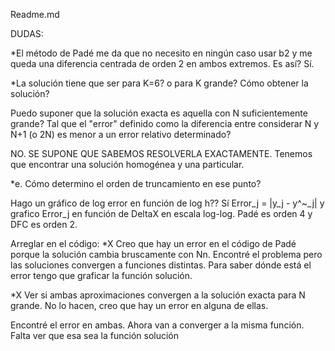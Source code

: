 Readme.md

DUDAS:

*El método de Padé me da que no necesito en ningún caso usar b2 y me queda una diferencia centrada de orden 2 en ambos extremos. Es así? Sí.


*La solución tiene que ser para K=6? o para K grande? Cómo obtener la solución?

Puedo suponer que la solución exacta es aquella con N suficientemente grande? Tal que el "error" definido como la diferencia entre considerar N y N+1 (o 2N) es menor a un error relativo determinado?

NO. SE SUPONE QUE SABEMOS RESOLVERLA EXACTAMENTE. Tenemos que encontrar una solución homogénea y una particular. 



*e. Cómo determino el orden de truncamiento en ese punto?

Hago un gráfico de log error en función de log h?? Sí
Error_j = |y_j - y^~_j|
y grafico Error_j en función de DeltaX en escala log-log. Padé es orden 4 y DFC es orden 2.


Arreglar en el código:
*X Creo que hay un error en el código de Padé porque la solución cambia bruscamente con Nn. Encontré el problema pero las soluciones convergen a funciones distintas. Para saber dónde está el error tengo que graficar la función solución.

*X Ver si ambas aproximaciones convergen a la solución exacta para N grande. No lo hacen, creo que hay un error en alguna de ellas.

Encontré el error en ambas. Ahora van a converger a la misma función. Falta ver que esa sea la función solución
